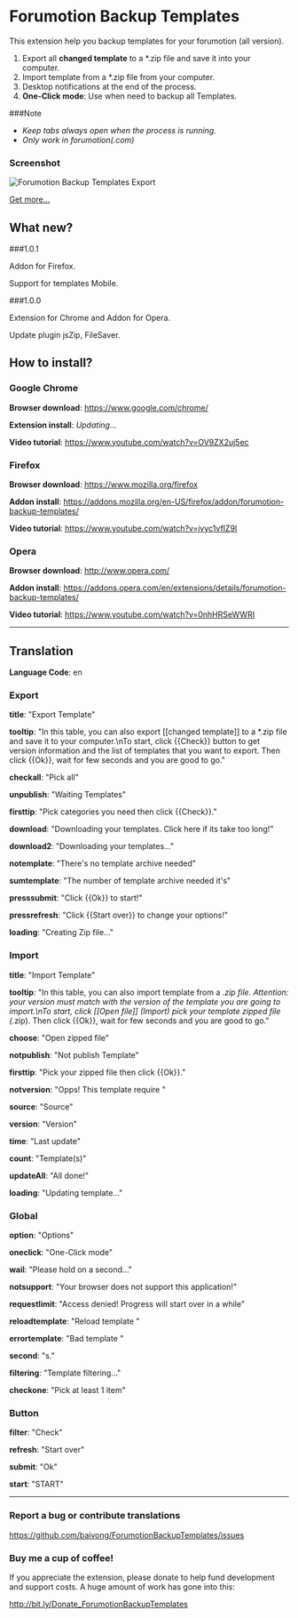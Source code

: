 # Forumotion Backup Templates

This extension help you backup templates for your forumotion (all version).

1. Export all **changed template** to a *.zip file and save it into your computer.
2. Import template from a *.zip file from your computer.
3. Desktop notifications at the end of the process.
4. **One-Click mode**: Use when need to backup all Templates.


###Note

* *Keep tabs always open when the process is running.*
* *Only work in forumotion(.com)*

### Screenshot

![Forumotion Backup Templates Export](http://i.imgur.com/P5aHHKN.jpg)

[Get more...](http://imgur.com/a/Lc2M2)


## What new?

###1.0.1

Addon for Firefox.

Support for templates Mobile.

###1.0.0

Extension for Chrome and Addon for Opera.

Update plugin jsZip, FileSaver.


## How to install?

### Google Chrome

**Browser download**: https://www.google.com/chrome/

**Extension install**: *Updating...*

**Video tutorial**: https://www.youtube.com/watch?v=OV9ZX2uj5ec

### Firefox

**Browser download**: https://www.mozilla.org/firefox

**Addon install**: https://addons.mozilla.org/en-US/firefox/addon/forumotion-backup-templates/

**Video tutorial**: https://www.youtube.com/watch?v=jvyc1vfIZ9I

### Opera

**Browser download**: http://www.opera.com/

**Addon install**: https://addons.opera.com/en/extensions/details/forumotion-backup-templates/

**Video tutorial**: https://www.youtube.com/watch?v=0nhHRSeWWRI

----------

## Translation

**Language Code**: en

### Export

**title**: "Export Template"

**tooltip**: "In this table, you can also export [[changed template]] to a *.zip file and save it to your computer.\nTo start, click {{Check}} button to get version information and the list of templates that you want to export. Then click {{Ok}}, wait for few seconds and you are good to go."

**checkall**: "Pick all"

**unpublish**: "Waiting Templates"

**firsttip**: "Pick categories you need then click {{Check}}."

**download**: "Downloading your templates. Click here if its take too long!"

**download2**: "Downloading your templates..."

**notemplate**: "There's no template archive needed"

**sumtemplate**: "The number of template archive needed it's"

**presssubmit**: "Click {{Ok}} to start!"

**pressrefresh**: "Click {{Start over}} to change your options!"

**loading**: "Creating Zip file..."

### Import

**title**: "Import Template"

**tooltip**: "In this table, you can also import template from a *.zip file. Attention: your version must match with the version of the template you are going to import.\nTo start, click [[Open file]] (Import) pick your template zipped file (*.zip). Then click {{Ok}}, wait for few seconds and you are good to go."

**choose**: "Open zipped file"

**notpublish**: "Not publish Template"

**firsttip**: "Pick your zipped file then click {{Ok}}."

**notversion**: "Opps! This template require "

**source**: "Source"

**version**: "Version"

**time**: "Last update"

**count**: "Template(s)"

**updateAll**: "All done!"

**loading**: "Updating template..."

### Global

**option**: "Options"

**oneclick**: "One-Click mode"

**wail**: "Please hold on a second..."

**notsupport**: "Your browser does not support this application!"

**requestlimit**: "Access denied! Progress will start over in a while"

**reloadtemplate**: "Reload template "

**errortemplate**: "Bad template "

**second**: "s."

**filtering**: "Template filtering..."

**checkone**: "Pick at least 1 item"

### Button

**filter**: "Check"

**refresh**: "Start over"

**submit**: "Ok"

**start**: "START"

----------

### Report a bug or contribute translations

https://github.com/baivong/ForumotionBackupTemplates/issues


### Buy me a cup of coffee!

If you appreciate the extension, please donate to help fund development and support costs. A huge amount of work has gone into this:

http://bit.ly/Donate_ForumotionBackupTemplates
